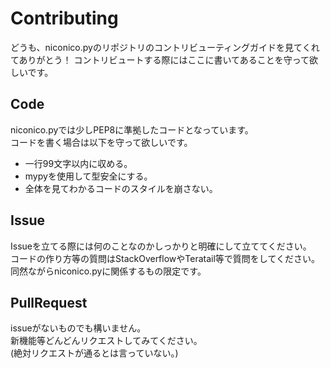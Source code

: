 # Contributing
どうも、niconico.pyのリポジトリのコントリビューティングガイドを見てくれてありがとう！
コントリビュートする際にはここに書いてあることを守って欲しいです。

## Code
niconico.pyでは少しPEP8に準拠したコードとなっています。  
コードを書く場合は以下を守って欲しいです。

* 一行99文字以内に収める。
* mypyを使用して型安全にする。
* 全体を見てわかるコードのスタイルを崩さない。

## Issue
Issueを立てる際には何のことなのかしっかりと明確にして立ててください。  
コードの作り方等の質問はStackOverflowやTeratail等で質問をしてください。  
同然ながらniconico.pyに関係するもの限定です。

## PullRequest
issueがないものでも構いません。  
新機能等どんどんリクエストしてみてください。  
(絶対リクエストが通るとは言っていない。)